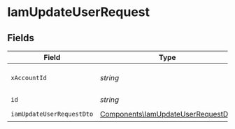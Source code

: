 # IamUpdateUserRequest


## Fields

| Field                                                                                    | Type                                                                                     | Required                                                                                 | Description                                                                              |
| ---------------------------------------------------------------------------------------- | ---------------------------------------------------------------------------------------- | ---------------------------------------------------------------------------------------- | ---------------------------------------------------------------------------------------- |
| `xAccountId`                                                                             | *string*                                                                                 | :heavy_check_mark:                                                                       | The account identifier                                                                   |
| `id`                                                                                     | *string*                                                                                 | :heavy_check_mark:                                                                       | N/A                                                                                      |
| `iamUpdateUserRequestDto`                                                                | [Components\IamUpdateUserRequestDto](../../Models/Components/IamUpdateUserRequestDto.md) | :heavy_check_mark:                                                                       | N/A                                                                                      |